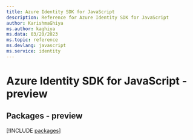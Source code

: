 ```yaml
---
title: Azure Identity SDK for JavaScript
description: Reference for Azure Identity SDK for JavaScript
author: KarishmaGhiya
ms.author: kaghiya
ms.data: 03/20/2023
ms.topic: reference
ms.devlang: javascript
ms.service: identity
---
```

# Azure Identity SDK for JavaScript - preview
## Packages - preview
[!INCLUDE [packages](identity-index.md)]